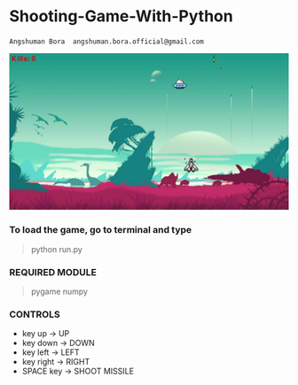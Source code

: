 # Shooting-Game-With-Python
`Angshuman Bora 
angshuman.bora.official@gmail.com`

![Screenshot](PyGame.png)

### To load the game, go to terminal and type
> python run.py

### REQUIRED MODULE 
> pygame
> numpy

### CONTROLS
- key up -> UP
- key down -> DOWN
- key left -> LEFT
- key right -> RIGHT
- SPACE key -> SHOOT MISSILE

